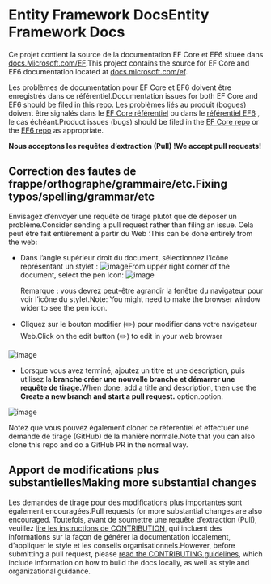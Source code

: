 # <a name="entity-framework-docs"></a><span data-ttu-id="dd2a7-101">Entity Framework Docs</span><span class="sxs-lookup"><span data-stu-id="dd2a7-101">Entity Framework Docs</span></span>

<span data-ttu-id="dd2a7-102">Ce projet contient la source de la documentation EF Core et EF6 située dans [docs.Microsoft.com/EF](https://docs.microsoft.com/ef/).</span><span class="sxs-lookup"><span data-stu-id="dd2a7-102">This project contains the source for EF Core and EF6 documentation located at [docs.microsoft.com/ef](https://docs.microsoft.com/ef/).</span></span>

<span data-ttu-id="dd2a7-103">Les problèmes de documentation pour EF Core et EF6 doivent être enregistrés dans ce référentiel.</span><span class="sxs-lookup"><span data-stu-id="dd2a7-103">Documentation issues for both EF Core and EF6 should be filed in this repo.</span></span> <span data-ttu-id="dd2a7-104">Les problèmes liés au produit (bogues) doivent être signalés dans le [EF Core référentiel](https://github.com/dotnet/efcore) ou dans le [référentiel EF6](https://github.com/dotnet/ef6) , le cas échéant.</span><span class="sxs-lookup"><span data-stu-id="dd2a7-104">Product issues (bugs) should be filed in the [EF Core repo](https://github.com/dotnet/efcore) or the [EF6 repo](https://github.com/dotnet/ef6) as appropriate.</span></span>

<span data-ttu-id="dd2a7-105">**Nous acceptons les requêtes d’extraction (Pull) !**</span><span class="sxs-lookup"><span data-stu-id="dd2a7-105">**We accept pull requests!**</span></span>

## <a name="fixing-typosspellinggrammaretc"></a><span data-ttu-id="dd2a7-106">Correction des fautes de frappe/orthographe/grammaire/etc.</span><span class="sxs-lookup"><span data-stu-id="dd2a7-106">Fixing typos/spelling/grammar/etc</span></span>

<span data-ttu-id="dd2a7-107">Envisagez d’envoyer une requête de tirage plutôt que de déposer un problème.</span><span class="sxs-lookup"><span data-stu-id="dd2a7-107">Consider sending a pull request rather than filing an issue.</span></span> <span data-ttu-id="dd2a7-108">Cela peut être fait entièrement à partir du Web :</span><span class="sxs-lookup"><span data-stu-id="dd2a7-108">This can be done entirely from the web:</span></span>

* <span data-ttu-id="dd2a7-109">Dans l’angle supérieur droit du document, sélectionnez l’icône représentant un stylet : ![ image](https://user-images.githubusercontent.com/3605364/93646907-e75ef680-f9a2-11ea-847a-c5c3839f3aa8.png)</span><span class="sxs-lookup"><span data-stu-id="dd2a7-109">From upper right corner of the document, select the pen icon: ![image](https://user-images.githubusercontent.com/3605364/93646907-e75ef680-f9a2-11ea-847a-c5c3839f3aa8.png)</span></span>

  <span data-ttu-id="dd2a7-110">Remarque : vous devrez peut-être agrandir la fenêtre du navigateur pour voir l’icône du stylet.</span><span class="sxs-lookup"><span data-stu-id="dd2a7-110">Note: You might need to make the browser window wider to see the pen icon.</span></span>

* <span data-ttu-id="dd2a7-111">Cliquez sur le bouton modifier (✏️) pour modifier dans votre navigateur Web.</span><span class="sxs-lookup"><span data-stu-id="dd2a7-111">Click on the edit button (✏️) to edit in your web browser</span></span>

![image](https://user-images.githubusercontent.com/1430078/64454321-85856480-d09f-11e9-85a6-1c93bc6611e2.png)

* <span data-ttu-id="dd2a7-113">Lorsque vous avez terminé, ajoutez un titre et une description, puis utilisez la **branche créer une nouvelle branche et démarrer une requête de tirage.**</span><span class="sxs-lookup"><span data-stu-id="dd2a7-113">When done, add a title and description, then use the **Create a new branch and start a pull request.**</span></span> <span data-ttu-id="dd2a7-114">option.</span><span class="sxs-lookup"><span data-stu-id="dd2a7-114">option.</span></span>

![image](https://user-images.githubusercontent.com/1430078/64454455-dac17600-d09f-11e9-922b-0346117011f5.png)

<span data-ttu-id="dd2a7-116">Notez que vous pouvez également cloner ce référentiel et effectuer une demande de tirage (GitHub) de la manière normale.</span><span class="sxs-lookup"><span data-stu-id="dd2a7-116">Note that you can also clone this repo and do a GitHub PR in the normal way.</span></span>

## <a name="making-more-substantial-changes"></a><span data-ttu-id="dd2a7-117">Apport de modifications plus substantielles</span><span class="sxs-lookup"><span data-stu-id="dd2a7-117">Making more substantial changes</span></span>

<span data-ttu-id="dd2a7-118">Les demandes de tirage pour des modifications plus importantes sont également encouragées.</span><span class="sxs-lookup"><span data-stu-id="dd2a7-118">Pull requests for more substantial changes are also encouraged.</span></span> <span data-ttu-id="dd2a7-119">Toutefois, avant de soumettre une requête d’extraction (Pull), veuillez [lire les instructions de CONTRIBUTION](CONTRIBUTING.md), qui incluent des informations sur la façon de générer la documentation localement, d’appliquer le style et les conseils organisationnels.</span><span class="sxs-lookup"><span data-stu-id="dd2a7-119">However, before submitting a pull request, please [read the CONTRIBUTING guidelines](CONTRIBUTING.md), which include information on how to build the docs locally, as well as style and organizational guidance.</span></span>
